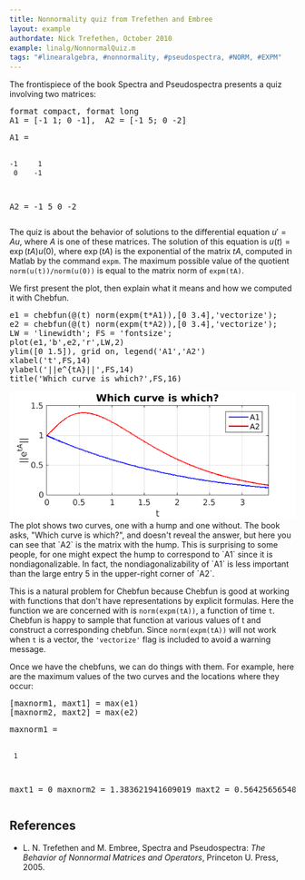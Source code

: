 ```yaml
---
title: Nonnormality quiz from Trefethen and Embree
layout: example
authordate: Nick Trefethen, October 2010
example: linalg/NonnormalQuiz.m
tags: "#linearalgebra, #nonnormality, #pseudospectra, #NORM, #EXPM"
---
```


The frontispiece of the book Spectra and Pseudospectra presents a quiz involving two matrices:

<pre class="mcode-input">format compact, format long
A1 = [-1 1; 0 -1],  A2 = [-1 5; 0 -2]</pre><pre class="mcode-output">A1 =
    -1     1
     0    -1
A2 =
    -1     5
     0    -2
</pre>The quiz is about the behavior of solutions to the differential equation $u' = Au$, where $A$ is one of these matrices. The solution of this equation is $u(t) = \exp(tA)u(0)$, where $\exp(tA)$ is the exponential of the matrix $tA$, computed in Matlab by the command `expm`.  The maximum possible value of the quotient `norm(u(t))/norm(u(0))` is equal to the matrix norm of `expm(tA)`.

We first present the plot, then explain what it means and how we computed it with Chebfun.

<pre class="mcode-input">e1 = chebfun(@(t) norm(expm(t*A1)),[0 3.4],'vectorize');
e2 = chebfun(@(t) norm(expm(t*A2)),[0 3.4],'vectorize');
LW = 'linewidth'; FS = 'fontsize';
plot(e1,'b',e2,'r',LW,2)
ylim([0 1.5]), grid on, legend('A1','A2')
xlabel('t',FS,14)
ylabel('||e^{tA}||',FS,14)
title('Which curve is which?',FS,16)</pre><img src="img/NonnormalQuiz_01.png" alt=""> The plot shows two curves, one with a hump and one without. The book asks, "Which curve is which?", and doesn't reveal the answer, but here you can see that `A2` is the matrix with the hump.  This is surprising to some people, for one might expect the hump to correspond to `A1` since it is nondiagonalizable.  In fact, the nondiagonalizability of `A1` is less important than the large entry 5 in the upper-right corner of `A2`.

This is a natural problem for Chebfun because Chebfun is good at working with functions that don't have representations by explicit formulas.  Here the function we are concerned with is `norm(expm(tA))`, a function of time `t`.  Chebfun is happy to sample that function at various values of t and construct a corresponding chebfun.  Since `norm(expm(tA))` will not work when `t` is a vector, the `'vectorize'` flag is included to avoid a warning message.

Once we have the chebfuns, we can do things with them. For example, here are the maximum values of the two curves and the locations where they occur:

<pre class="mcode-input">[maxnorm1, maxt1] = max(e1)
[maxnorm2, maxt2] = max(e2)</pre><pre class="mcode-output">maxnorm1 =
     1
maxt1 =
     0
maxnorm2 =
   1.383621941609019
maxt2 =
   0.564256565401306
</pre>
## References

- L. N. Trefethen and M. Embree, Spectra and Pseudospectra: *The Behavior of   Nonnormal Matrices and Operators*, Princeton U. Press, 2005.
